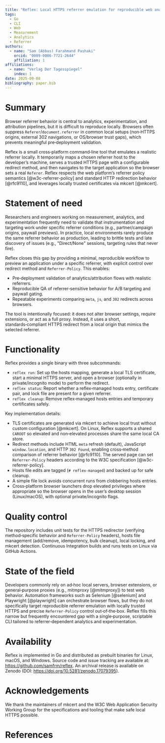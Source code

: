 ```yaml
---
title: "Reflex: Local HTTPS referrer emulation for reproducible web analytics and experimentation"
tags:
  - Go
  - CLI
  - Web
  - Measurement
  - Analytics
  - Referrer
authors:
  - name: "Sam (Abbas) Farahmand Pashaki"
    orcid: "0009-0006-7721-2644"
    affiliation: 1
affiliations:
  - name: "Verlag Der Tagesspiegel"
    index: 1
date: 2025-09-08
bibliography: paper.bib
---
```


# Summary

Browser referrer behavior is central to analytics, experimentation, and attribution pipelines, but it is difficult to reproduce locally. Browsers often suppress `Referer`/`document.referrer` in common local setups (non‑HTTPS origins, external 302 navigations, or OS/browser trust gaps), which prevents meaningful pre‑deployment validation.

Reflex is a small cross‑platform command‑line tool that emulates a realistic referrer locally. It temporarily maps a chosen referrer host to the developer’s machine, serves a trusted HTTPS page with a configurable redirect method, and then navigates to the target application so the browser sets a real `Referer`. Reflex respects the web platform’s referrer policy semantics [@w3c-referrer-policy] and standard HTTP redirection behavior [@rfc9110], and leverages locally trusted certificates via mkcert [@mkcert].

# Statement of need

Researchers and engineers working on measurement, analytics, and experimentation frequently need to validate that instrumentation and targeting work under specific referrer conditions (e.g., partner/campaign origins, paywall previews). In practice, local environments rarely produce the same referrer behavior as production, leading to brittle tests and late discovery of issues (e.g., "Direct/None" sessions, targeting rules that never fire).

Reflex closes this gap by providing a minimal, reproducible workflow to preview an application under a specific referrer, with explicit control over redirect method and `Referrer-Policy`. This enables:

- Pre‑deployment validation of analytics/attribution flows with realistic referrers.
- Reproducible QA of referrer‑sensitive behavior for A/B targeting and paywall gating.
- Repeatable experiments comparing `meta`, `js`, and `302` redirects across browsers.

The tool is intentionally focused: it does not alter browser settings, require extensions, or act as a full proxy. Instead, it uses a short, standards‑compliant HTTPS redirect from a local origin that mimics the selected referrer.

# Functionality

Reflex provides a single binary with three subcommands:

- `reflex run`: Set up the hosts mapping, generate a local TLS certificate, start a minimal HTTPS server, and open a browser (optionally in private/incognito mode) to perform the redirect.
- `reflex status`: Report whether a reflex‑managed hosts entry, certificate pair, and lock file are present for a given referrer.
- `reflex cleanup`: Remove reflex‑managed hosts entries and temporary certificates safely.

Key implementation details:

- TLS certificates are generated via mkcert to achieve local trust without custom configuration [@mkcert]. On Linux, Reflex supports a shared `CAROOT` so elevated and non‑elevated processes share the same local CA store.
- Redirect methods include HTML `meta` refresh (default), JavaScript `window.location`, and HTTP `302 Found`, enabling cross‑method comparison of referrer behavior [@rfc9110]. The served page can set `Referrer-Policy` headers according to the W3C specification [@w3c-referrer-policy].
- Hosts file edits are tagged (`# reflex-managed`) and backed up for safe cleanup.
- A simple file lock avoids concurrent runs from clobbering hosts entries.
- Cross‑platform browser launchers drop elevated privileges where appropriate so the browser opens in the user’s desktop session (Linux/macOS), with optional private/incognito flags.

# Quality control

The repository includes unit tests for the HTTPS redirector (verifying method‑specific behavior and `Referrer-Policy` headers), hosts file management (add/remove, idempotency, bulk cleanup), local locking, and mkcert detection. Continuous Integration builds and runs tests on Linux via GitHub Actions.

# State of the field

Developers commonly rely on ad‑hoc local servers, browser extensions, or general‑purpose proxies (e.g., mitmproxy [@mitmproxy]) to test web behavior. Automation frameworks such as Selenium [@selenium] and Playwright [@playwright] can orchestrate browser flows, but they do not specifically target reproducible referrer emulation with locally trusted HTTPS and precise `Referrer-Policy` control out‑of‑the‑box. Reflex fills this narrow but frequently encountered gap with a single‑purpose, scriptable CLI tailored to referrer‑dependent analytics and experimentation.

# Availability

Reflex is implemented in Go and distributed as prebuilt binaries for Linux, macOS, and Windows. Source code and issue tracking are available at: https://github.com/samfrm/reflex. An archival release is available on Zenodo (DOI: https://doi.org/10.5281/zenodo.17079395).

# Acknowledgements

We thank the maintainers of mkcert and the W3C Web Application Security Working Group for the specifications and tooling that make safe local HTTPS possible.

# References
